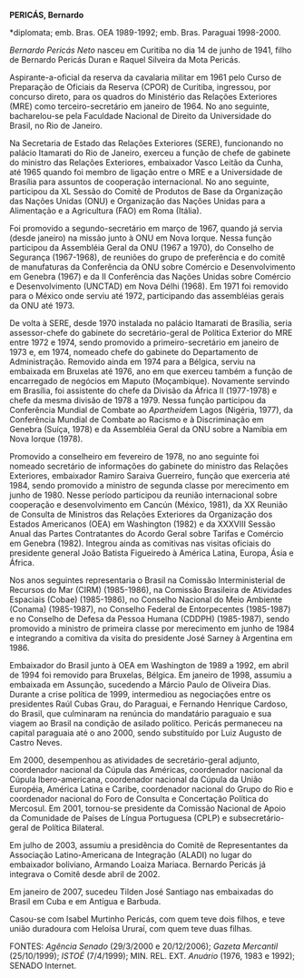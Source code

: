 **PERICÁS, Bernardo**

\*diplomata; emb. Bras. OEA 1989-1992; emb. Bras. Paraguai 1998-2000.

*Bernardo Pericás Neto* nasceu em Curitiba no dia 14 de junho de 1941,
filho de Bernardo Pericás Duran e Raquel Silveira da Mota Pericás.

Aspirante-a-oficial da reserva da cavalaria militar em 1961 pelo Curso
de Preparação de Oficiais da Reserva (CPOR) de Curitiba, ingressou, por
concurso direto, para os quadros do Ministério das Relações Exteriores
(MRE) como terceiro-secretário em janeiro de 1964. No ano seguinte,
bacharelou-se pela Faculdade Nacional de Direito da Universidade do
Brasil, no Rio de Janeiro.

Na Secretaria de Estado das Relações Exteriores (SERE), funcionando no
palácio Itamarati do Rio de Janeiro, exerceu a função de chefe de
gabinete do ministro das Relações Exteriores, embaixador Vasco Leitão da
Cunha, até 1965 quando foi membro de ligação entre o MRE e a
Universidade de Brasília para assuntos de cooperação internacional. No
ano seguinte, participou da XL Sessão do Comitê de Produtos de Base da
Organização das Nações Unidas (ONU) e Organização das Nações Unidas para
a Alimentação e a Agricultura (FAO) em Roma (Itália).

Foi promovido a segundo-secretário em março de 1967, quando já servia
(desde janeiro) na missão junto à ONU em Nova Iorque. Nessa função
participou da Assembléia Geral da ONU (1967 a 1970), do Conselho de
Segurança (1967-1968), de reuniões do grupo de preferência e do comitê
de manufaturas da Conferência da ONU sobre Comércio e Desenvolvimento em
Genebra (1967) e da II Conferência das Nações Unidas sobre Comércio e
Desenvolvimento (UNCTAD) em Nova Délhi (1968). Em 1971 foi removido para
o México onde serviu até 1972, participando das assembléias gerais da
ONU até 1973.

De volta à SERE, desde 1970 instalada no palácio Itamarati de Brasília,
seria assessor-chefe do gabinete do secretário-geral de Política
Exterior do MRE entre 1972 e 1974, sendo promovido a primeiro-secretário
em janeiro de 1973 e, em 1974, nomeado chefe do gabinete do Departamento
de Administração. Removido ainda em 1974 para a Bélgica, serviu na
embaixada em Bruxelas até 1976, ano em que exerceu também a função de
encarregado de negócios em Maputo (Moçambique). Novamente servindo em
Brasília, foi assistente do chefe da Divisão da África II (1977-1978) e
chefe da mesma divisão de 1978 a 1979. Nessa função participou da
Conferência Mundial de Combate ao *Apartheid*em Lagos (Nigéria, 1977),
da Conferência Mundial de Combate ao Racismo e à Discriminação em
Genebra (Suíça, 1978) e da Assembléia Geral da ONU sobre a Namíbia em
Nova Iorque (1978).

Promovido a conselheiro em fevereiro de 1978, no ano seguinte foi
nomeado secretário de informações do gabinete do ministro das Relações
Exteriores, embaixador Ramiro Saraiva Guerreiro, função que exerceria
até 1984, sendo promovido a ministro de segunda classe por merecimento
em junho de 1980. Nesse período participou da reunião internacional
sobre cooperação e desenvolvimento em Cancún (México, 1981), da XX
Reunião de Consulta de Ministros das Relações Exteriores da Organização
dos Estados Americanos (OEA) em Washington (1982) e da XXXVIII Sessão
Anual das Partes Contratantes do Acordo Geral sobre Tarifas e Comércio
em Genebra (1982). Integrou ainda as comitivas nas visitas oficiais do
presidente general João Batista Figueiredo à América Latina, Europa,
Ásia e África.

Nos anos seguintes representaria o Brasil na Comissão Interministerial
de Recursos do Mar (CIRM) (1985-1986), na Comissão Brasileira de
Atividades Espaciais (Cobae) (1985-1986), no Conselho Nacional do Meio
Ambiente (Conama) (1985-1987), no Conselho Federal de Entorpecentes
(1985-1987) e no Conselho de Defesa da Pessoa Humana (CDDPH)
(1985-1987), sendo promovido a ministro de primeira classe por
merecimento em junho de 1984 e integrando a comitiva da visita do
presidente José Sarney à Argentina em 1986.

Embaixador do Brasil junto à OEA em Washington de 1989 a 1992, em abril
de 1994 foi removido para Bruxelas, Bélgica. Em janeiro de 1998, assumiu
a embaixada em Assunção, sucedendo a Márcio Paulo de Oliveira Dias.
Durante a crise política de 1999, intermediou as negociações entre os
presidentes Raúl Cubas Grau, do Paraguai, e Fernando Henrique Cardoso,
do Brasil, que culminaram na renúncia do mandatário paraguaio e sua
viagem ao Brasil na condição de asilado político. Pericás permaneceu na
capital paraguaia até o ano 2000, sendo substituído por Luiz Augusto de
Castro Neves.

Em 2000, desempenhou as atividades de secretário-geral adjunto,
coordenador nacional da Cúpula das Américas, coordenador nacional da
Cúpula Ibero-americana, coordenador nacional da Cúpula da União
Européia, América Latina e Caribe, coordenador nacional do Grupo do Rio
e coordenador nacional do Foro de Consulta e Concertação Política do
Mercosul. Em 2001, tornou-se presidente da Comissão Nacional de Apoio da
Comunidade de Países de Língua Portuguesa (CPLP) e subsecretário-geral
de Política Bilateral.

Em julho de 2003, assumiu a presidência do Comitê de Representantes da
Associação Latino-Americana de Integração (ALADI) no lugar do embaixador
boliviano, Armando Loaiza Mariaca. Bernardo Pericás já integrava o
Comitê desde abril de 2002.

Em janeiro de 2007, sucedeu Tilden José Santiago nas embaixadas do
Brasil em Cuba e em Antígua e Barbuda.

Casou-se com Isabel Murtinho Pericás, com quem teve dois filhos, e teve
união duradoura com Heloísa Ururaí, com quem teve duas filhas.

FONTES: *Agência Senado* (29/3/2000 e 20/12/2006); *Gazeta Mercantil*
(25/10/1999); *ISTOÉ* (7/4/1999); MIN. REL. EXT. *Anuário* (1976, 1983 e
1992); SENADO Internet.

 

 
